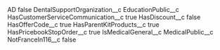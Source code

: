 <?xml version="1.0" encoding="UTF-8"?>
<CustomMetadata xmlns="http://soap.sforce.com/2006/04/metadata" xmlns:xsi="http://www.w3.org/2001/XMLSchema-instance" xmlns:xsd="http://www.w3.org/2001/XMLSchema">
    <label>AD</label>
    <protected>false</protected>
    <values>
        <field>DentalSupportOrganization__c</field>
        <value xsi:nil="true"/>
    </values>
    <values>
        <field>EducationPublic__c</field>
        <value xsi:nil="true"/>
    </values>
    <values>
        <field>HasCustomerServiceCommunication__c</field>
        <value xsi:type="xsd:boolean">true</value>
    </values>
    <values>
        <field>HasDiscount__c</field>
        <value xsi:type="xsd:boolean">false</value>
    </values>
    <values>
        <field>HasOfferCode__c</field>
        <value xsi:type="xsd:boolean">true</value>
    </values>
    <values>
        <field>HasParentKitProducts__c</field>
        <value xsi:type="xsd:boolean">true</value>
    </values>
    <values>
        <field>HasPricebookStopOrder__c</field>
        <value xsi:type="xsd:boolean">true</value>
    </values>
    <values>
        <field>IsMedicalGeneral__c</field>
        <value xsi:nil="true"/>
    </values>
    <values>
        <field>MedicalPublic__c</field>
        <value xsi:nil="true"/>
    </values>
    <values>
        <field>NotFranceIn116__c</field>
        <value xsi:type="xsd:boolean">false</value>
    </values>
</CustomMetadata>
